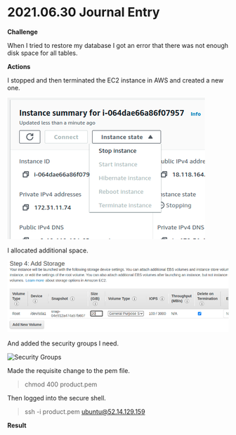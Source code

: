 # 2021.06.30 Journal Entry

**Challenge**

When I tried to restore my database I got an error that there was not enough disk space for all tables.

**Actions**

I stopped and then terminated the EC2 instance in AWS and created a new one.

![Stop AWS Instance](../screenshots/aws1.png)

I allocated additional space.

![Add storage](../screenshots/aws2.png)

And added the security groups I need.

![Security Groups](../screeshots/aws3.png)

Made the requisite change to the pem file.

> chmod 400 product.pem

Then logged into the secure shell.

> ssh -i product.pem ubuntu@52.14.129.159

**Result**

